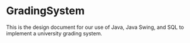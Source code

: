 # GradingSystem
This is the design document for our use of Java, Java Swing, and SQL to implement a university grading system.
